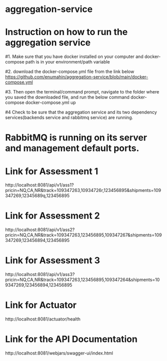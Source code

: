 # aggregation-service

# Instruction on how to run the aggregation service

#1. Make sure that you have docker installed on your computer and docker-compose path is in your environment/path variable

#2. download the docker-compose.yml file from the link below
https://github.com/enumahin/aggregation-service/blob/main/docker-compose.yml

#3. Then open the terminal/command prompt, navigate to the folder where you saved the downloaded file, and run the below command
docker-compose docker-compose.yml up

#4 Check to be sure that the aggregation service and its two dependency services(backends service and rabbitmq service) are running. 

# RabbitMQ is running on its server and management default ports.

# Link for Assessment 1
http://localhost:8081/api/v1/ass1?pricin=NQ,CA,NR&track=109347263,10934726r,123456895&shipments=109347269,12345689q,123456895

# Link for Assessment 2
http://localhost:8081/api/v1/ass2?pricin=NQ,CA,NR&track=109347263,123456895,109347267&shipments=109347269,123456894,123456895

# Link for Assessment 3
http://localhost:8081/api/v1/ass3?pricin=NQ,CA,NR&track=109347263,123456895,109347264&shipments=109347269,123456894,123456895

# Link for Actuator
http://localhost:8081/actuator/health

# Link for the API Documentation
http://localhost:8081/webjars/swagger-ui/index.html
